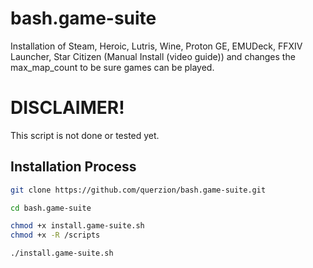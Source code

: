# bash.game-suite
Installation of Steam, Heroic, Lutris, Wine, Proton GE, EMUDeck, FFXIV Launcher, Star Citizen (Manual Install (video guide)) and changes the max_map_count to be sure games can be played. 


# DISCLAIMER!
This script is not done or tested yet.

## Installation Process
```bash
git clone https://github.com/querzion/bash.game-suite.git
```
```bash
cd bash.game-suite
```
```bash
chmod +x install.game-suite.sh
chmod +x -R /scripts
```
```bash
./install.game-suite.sh
```

